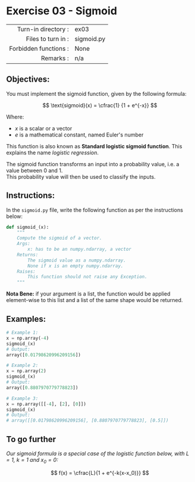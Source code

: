 # Exercise 03 - Sigmoid

|                         |                         |
| -----------------------:| ----------------------- |
|   Turn-in directory :   |  ex03                   |
|   Files to turn in :    |  sigmoid.py             |
|   Forbidden functions : |  None                   |
|   Remarks :             |  n/a                    |

## Objectives:
You must implement the sigmoid function, given by the following formula:  

$$
\text{sigmoid}(x) = \cfrac{1} {1 + e^{-x}}
$$

Where:  
* $x$ is a scalar or a vector
* $e$ is a mathematical constant, named Euler's number

This function is also known as **Standard logistic sigmoid function**. This explains the name *logistic regression*.

The sigmoid function transforms an input into a probability value, i.e. a value between 0 and 1.  
This probability value will then be used to classify the inputs.  

## Instructions:
In the `sigmoid.py` file, write the following function as per the instructions below: 
```python
def sigmoid_(x):
    """
    Compute the sigmoid of a vector.
    Args:
        x: has to be an numpy.ndarray, a vector
    Returns: 
        The sigmoid value as a numpy.ndarray.
        None if x is an empty numpy.ndarray.
    Raises:
        This function should not raise any Exception.
    """
```

**Nota Bene:** if your argument is a list, the function would be applied element-wise to this list and a list of the same shape would be returned.
      
## Examples:
```python
# Example 1:
x = np.array(-4)
sigmoid_(x)
# Output:
array([0.01798620996209156])

# Example 2:
x = np.array(2)
sigmoid_(x)
# Output:
array([0.8807970779778823])

# Example 3:
x = np.array([[-4], [2], [0]])
sigmoid_(x)
# Output:
# array([[0.01798620996209156], [0.8807970779778823], [0.5]])
```
## To go further
*Our sigmoid formula is a special case of the logistic function below, with $L = 1$, $k = 1$ and $x_0 = 0$:*

$$
f(x) = \cfrac{L}{1 + e^{-k(x-x_0)}}
$$